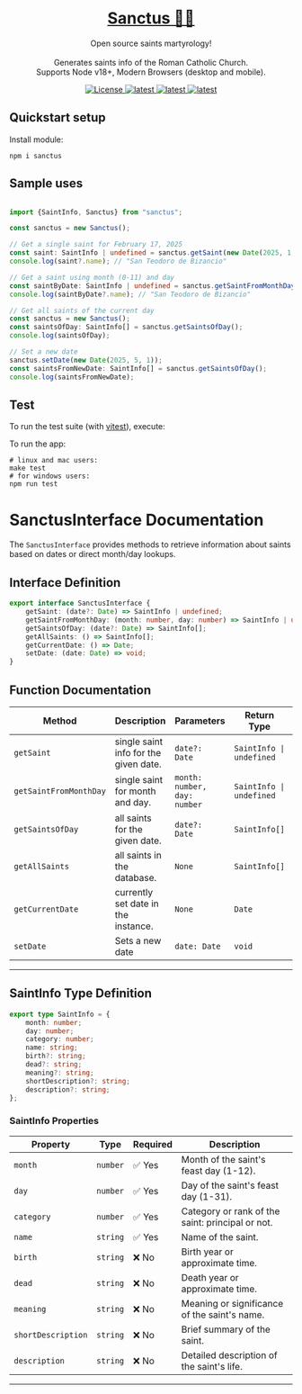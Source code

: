 <h1 align="center">
  <a href="https://github.com/breviarium-app/breviarium--santus--core">
    Sanctus 🙏🏼
  </a>
</h1>

<p align="center">
  Open source saints martyrology!<br><br>
  Generates saints info of the Roman Catholic Church.<br>
  Supports Node v18+, Modern Browsers (desktop and mobile).
</p>

<p align="center">
    <a href="LICENSE">
        <img alt="License" src="https://img.shields.io/badge/license-MIT-blue?color=blue&style=flat">
    </a>
    <a href="https://www.npmjs.com/package/sanctus/v/latest" target="_blank" rel="noopener noreferrer">
        <img alt="latest" src="https://img.shields.io/npm/v/sanctus/latest?style=flat&logo=npm&color=35d401">
    </a>
    <a href="https://www.npmjs.com/package/sanctus/v/latest" target="_blank" rel="noopener noreferrer">
        <img alt="latest" src="https://img.shields.io/npm/dm/sanctus?label=downloads&logo=npm">
    </a>
    <a href="https://www.jsdelivr.com/package/npm/sanctus" target="_blank" rel="noopener noreferrer">
        <img alt="latest" src="https://data.jsdelivr.com/v1/package/npm/sanctus/badge?style=rounded">
    </a>
</p>

## Quickstart setup

Install module:

```shell
npm i sanctus
```

## Sample uses

```ts

import {SaintInfo, Sanctus} from "sanctus";

const sanctus = new Sanctus();

// Get a single saint for February 17, 2025
const saint: SaintInfo | undefined = sanctus.getSaint(new Date(2025, 1, 17));
console.log(saint?.name); // "San Teodoro de Bizancio"

```

```ts
// Get a saint using month (0-11) and day 
const saintByDate: SaintInfo | undefined = sanctus.getSaintFromMonthDay(2, 17);
console.log(saintByDate?.name); // "San Teodoro de Bizancio"
```

```ts
// Get all saints of the current day
const sanctus = new Sanctus();
const saintsOfDay: SaintInfo[] = sanctus.getSaintsOfDay();
console.log(saintsOfDay);
```

```ts
// Set a new date
sanctus.setDate(new Date(2025, 5, 1));
const saintsFromNewDate: SaintInfo[] = sanctus.getSaintsOfDay();
console.log(saintsFromNewDate);
```

## Test

To run the test suite (with [vitest](https://vitest.dev/)), execute:

To run the app:

```shell
# linux and mac users:
make test
# for windows users:
npm run test
```

# SanctusInterface Documentation

The `SanctusInterface` provides methods to retrieve information about saints based on dates or direct month/day lookups.

## Interface Definition

```ts
export interface SanctusInterface {
    getSaint: (date?: Date) => SaintInfo | undefined;
    getSaintFromMonthDay: (month: number, day: number) => SaintInfo | undefined;
    getSaintsOfDay: (date?: Date) => SaintInfo[];
    getAllSaints: () => SaintInfo[];
    getCurrentDate: () => Date;
    setDate: (date: Date) => void;
}
```

## Function Documentation

| Method                 | Description                           | Parameters                   | Return Type              | Example Call                               |
|------------------------|---------------------------------------|------------------------------|--------------------------|--------------------------------------------|
| `getSaint`             | single saint info for the given date. | `date?: Date`                | `SaintInfo \| undefined` | `sanctus.getSaint(new Date(2025, 1, 17));` |
| `getSaintFromMonthDay` | single saint for month and day.       | `month: number, day: number` | `SaintInfo \| undefined` | `sanctus.getSaintFromMonthDay(2, 17);`     |
| `getSaintsOfDay`       | all saints for the given date.        | `date?: Date`                | `SaintInfo[]`            | `sanctus.getSaintsOfDay();`                |
| `getAllSaints`         | all saints in the database.           | `None`                       | `SaintInfo[]`            | `sanctus.getAllSaints();`                  |
| `getCurrentDate`       | currently set date in the instance.   | `None`                       | `Date`                   | `sanctus.getCurrentDate();`                |
| `setDate`              | Sets a new date                       | `date: Date`                 | `void`                   | `sanctus.setDate(new Date(2025, 5, 1));`   |

---

## SaintInfo Type Definition

```ts
export type SaintInfo = {
    month: number;
    day: number;
    category: number;
    name: string;
    birth?: string;
    dead?: string;
    meaning?: string;
    shortDescription?: string;
    description?: string;
};
```

### SaintInfo Properties

| Property           | Type     | Required | Description                                      |
|--------------------|----------|----------|--------------------------------------------------|
| `month`            | `number` | ✅ Yes    | Month of the saint's feast day (1-12).           |
| `day`              | `number` | ✅ Yes    | Day of the saint's feast day (1-31).             |
| `category`         | `number` | ✅ Yes    | Category or rank of the saint: principal or not. |
| `name`             | `string` | ✅ Yes    | Name of the saint.                               |
| `birth`            | `string` | ❌ No     | Birth year or approximate time.                  |
| `dead`             | `string` | ❌ No     | Death year or approximate time.                  |
| `meaning`          | `string` | ❌ No     | Meaning or significance of the saint's name.     |
| `shortDescription` | `string` | ❌ No     | Brief summary of the saint.                      |
| `description`      | `string` | ❌ No     | Detailed description of the saint's life.        |

---

